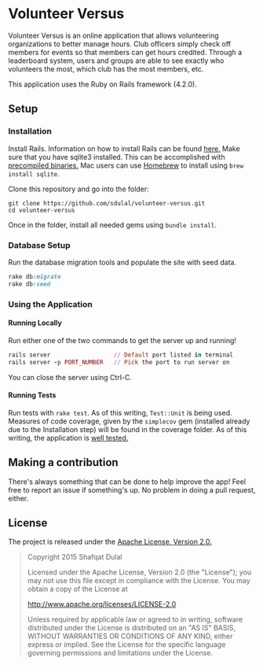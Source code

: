 Volunteer Versus
================

Volunteer Versus is an online application that allows volunteering organizations to better manage hours. Club officers simply check off members for events so that members can get hours credited. Through a leaderboard system, users and groups are able to see exactly who volunteers the most, which club has the most members, etc.

This application uses the Ruby on Rails framework (4.2.0).

## Setup

### Installation

Install Rails. Information on how to install Rails can be found [here.](http://rubyonrails.org/download/)
Make sure that you have sqlite3 installed. This can be accomplished with [precompiled binaries.](http://www.sqlite.org/download.html) Mac users can use [Homebrew](http://brew.sh) to install using ``brew install sqlite``.

Clone this repository and go into the folder:

```
git clone https://github.com/sdulal/volunteer-versus.git
cd volunteer-versus
```

Once in the folder, install all needed gems using ``bundle install``.

### Database Setup

Run the database migration tools and populate the site with seed data.

```ruby
rake db:migrate
rake db:seed
```

### Using the Application

#### Running Locally

Run either one of the two commands to get the server up and running!

```ruby
rails server                  // Default port listed in terminal
rails server -p PORT_NUMBER   // Pick the port to run server on
```

You can close the server using Ctrl-C.

#### Running Tests

Run tests with ``rake test``. As of this writing, ``Test::Unit`` is being used.
Measures of code coverage, given by the `simplecov` gem (installed already due to the Installation step) will be found in the coverage folder. As of this writing, the application is [well tested.](https://cloud.githubusercontent.com/assets/7890649/9156233/6cfb0608-3e87-11e5-9190-63ad6ba01f85.png)

## Making a contribution

There's always something that can be done to help improve the app! Feel free to report an issue if something's up. No problem in doing a pull request, either.

## License

The project is released under the [Apache License, Version 2.0.](LICENSE.md)

> Copyright 2015 Shafqat Dulal
>
> Licensed under the Apache License, Version 2.0 (the "License");
> you may not use this file except in compliance with the License.
> You may obtain a copy of the License at
>
>  http://www.apache.org/licenses/LICENSE-2.0
>
> Unless required by applicable law or agreed to in writing, software
> distributed under the License is distributed on an "AS IS" BASIS,
> WITHOUT WARRANTIES OR CONDITIONS OF ANY KIND, either express or implied.
> See the License for the specific language governing permissions and
> limitations under the License.
